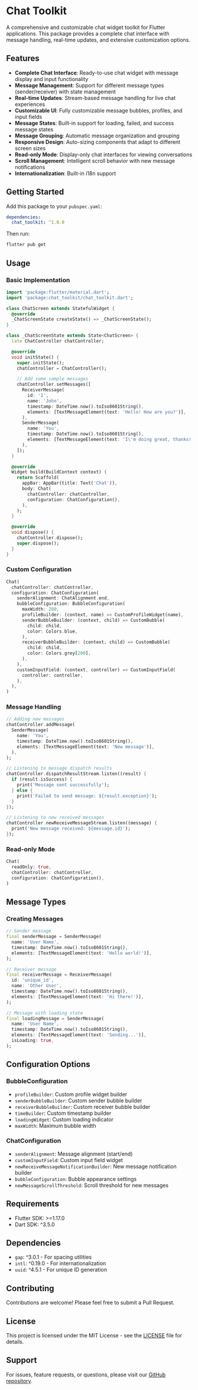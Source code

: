# Chat Toolkit

A comprehensive and customizable chat widget toolkit for Flutter applications. This package provides a complete chat interface with message handling, real-time updates, and extensive customization options.

## Features

- **Complete Chat Interface**: Ready-to-use chat widget with message display and input functionality
- **Message Management**: Support for different message types (sender/receiver) with state management
- **Real-time Updates**: Stream-based message handling for live chat experiences
- **Customizable UI**: Fully customizable message bubbles, profiles, and input fields
- **Message States**: Built-in support for loading, failed, and success message states
- **Message Grouping**: Automatic message organization and grouping
- **Responsive Design**: Auto-sizing components that adapt to different screen sizes
- **Read-only Mode**: Display-only chat interfaces for viewing conversations
- **Scroll Management**: Intelligent scroll behavior with new message notifications
- **Internationalization**: Built-in i18n support

## Getting Started

Add this package to your `pubspec.yaml`:

```yaml
dependencies:
  chat_toolkit: ^1.0.0
```

Then run:

```bash
flutter pub get
```

## Usage

### Basic Implementation

```dart
import 'package:flutter/material.dart';
import 'package:chat_toolkit/chat_toolkit.dart';

class ChatScreen extends StatefulWidget {
  @override
  _ChatScreenState createState() => _ChatScreenState();
}

class _ChatScreenState extends State<ChatScreen> {
  late ChatController chatController;

  @override
  void initState() {
    super.initState();
    chatController = ChatController();

    // Add some sample messages
    chatController.setMessages([
      ReceiverMessage(
        id: '1',
        name: 'John',
        timestamp: DateTime.now().toIso8601String(),
        elements: [TextMessageElement(text: 'Hello! How are you?')],
      ),
      SenderMessage(
        name: 'You',
        timestamp: DateTime.now().toIso8601String(),
        elements: [TextMessageElement(text: 'I\'m doing great, thanks!')],
      ),
    ]);
  }

  @override
  Widget build(BuildContext context) {
    return Scaffold(
      appBar: AppBar(title: Text('Chat')),
      body: Chat(
        chatController: chatController,
        configuration: ChatConfiguration(),
      ),
    );
  }

  @override
  void dispose() {
    chatController.dispose();
    super.dispose();
  }
}
```

### Custom Configuration

```dart
Chat(
  chatController: chatController,
  configuration: ChatConfiguration(
    senderAlignment: ChatAlignment.end,
    bubbleConfiguration: BubbleConfiguration(
      maxWidth: 280,
      profileBuilder: (context, name) => CustomProfileWidget(name),
      senderBubbleBuilder: (context, child) => CustomBubble(
        child: child,
        color: Colors.blue,
      ),
      receiverBubbleBuilder: (context, child) => CustomBubble(
        child: child,
        color: Colors.grey[200],
      ),
    ),
    customInputField: (context, controller) => CustomInputField(
      controller: controller,
    ),
  ),
)
```

### Message Handling

```dart
// Adding new messages
chatController.addMessage(
  SenderMessage(
    name: 'You',
    timestamp: DateTime.now().toIso8601String(),
    elements: [TextMessageElement(text: 'New message')],
  ),
);

// Listening to message dispatch results
chatController.dispatchResultStream.listen((result) {
  if (result.isSuccess) {
    print('Message sent successfully');
  } else {
    print('Failed to send message: ${result.exception}');
  }
});

// Listening to new received messages
chatController.newReceiveMessageStream.listen((message) {
  print('New message received: ${message.id}');
});
```

### Read-only Mode

```dart
Chat(
  readOnly: true,
  chatController: chatController,
  configuration: ChatConfiguration(),
)
```

## Message Types

### Creating Messages

```dart
// Sender message
final senderMessage = SenderMessage(
  name: 'User Name',
  timestamp: DateTime.now().toIso8601String(),
  elements: [TextMessageElement(text: 'Hello world!')],
);

// Receiver message
final receiverMessage = ReceiverMessage(
  id: 'unique_id',
  name: 'Other User',
  timestamp: DateTime.now().toIso8601String(),
  elements: [TextMessageElement(text: 'Hi there!')],
);

// Message with loading state
final loadingMessage = SenderMessage(
  name: 'User Name',
  timestamp: DateTime.now().toIso8601String(),
  elements: [TextMessageElement(text: 'Sending...')],
  isLoading: true,
);
```

## Configuration Options

### BubbleConfiguration

- `profileBuilder`: Custom profile widget builder
- `senderBubbleBuilder`: Custom sender bubble builder
- `receiverBubbleBuilder`: Custom receiver bubble builder
- `timeBuilder`: Custom timestamp builder
- `loadingWidget`: Custom loading indicator
- `maxWidth`: Maximum bubble width

### ChatConfiguration

- `senderAlignment`: Message alignment (start/end)
- `customInputField`: Custom input field widget
- `newReceiveMessageNotificationBuilder`: New message notification builder
- `bubbleConfiguration`: Bubble appearance settings
- `newMessageScrollThreshold`: Scroll threshold for new messages

## Requirements

- Flutter SDK: >=1.17.0
- Dart SDK: ^3.5.0

## Dependencies

- `gap`: ^3.0.1 - For spacing utilities
- `intl`: ^0.19.0 - For internationalization
- `uuid`: ^4.5.1 - For unique ID generation

## Contributing

Contributions are welcome! Please feel free to submit a Pull Request.

## License

This project is licensed under the MIT License - see the [LICENSE](LICENSE) file for details.

## Support

For issues, feature requests, or questions, please visit our [GitHub repository](https://github.com/ws5260/chat_toolkit).
